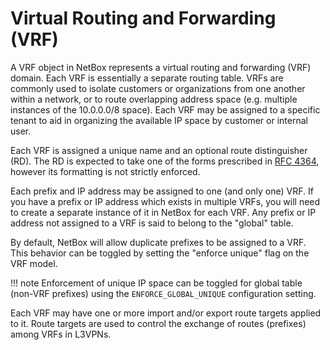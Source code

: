 # Virtual Routing and Forwarding (VRF)

A VRF object in NetBox represents a virtual routing and forwarding (VRF) domain. Each VRF is essentially a separate routing table. VRFs are commonly used to isolate customers or organizations from one another within a network, or to route overlapping address space (e.g. multiple instances of the 10.0.0.0/8 space). Each VRF may be assigned to a specific tenant to aid in organizing the available IP space by customer or internal user.

Each VRF is assigned a unique name and an optional route distinguisher (RD). The RD is expected to take one of the forms prescribed in [RFC 4364](https://tools.ietf.org/html/rfc4364#section-4.2), however its formatting is not strictly enforced.

Each prefix and IP address may be assigned to one (and only one) VRF. If you have a prefix or IP address which exists in multiple VRFs, you will need to create a separate instance of it in NetBox for each VRF. Any prefix or IP address not assigned to a VRF is said to belong to the "global" table.

By default, NetBox will allow duplicate prefixes to be assigned to a VRF. This behavior can be toggled by setting the "enforce unique" flag on the VRF model.

!!! note
    Enforcement of unique IP space can be toggled for global table (non-VRF prefixes) using the `ENFORCE_GLOBAL_UNIQUE` configuration setting.

Each VRF may have one or more import and/or export route targets applied to it. Route targets are used to control the exchange of routes (prefixes) among VRFs in L3VPNs.
